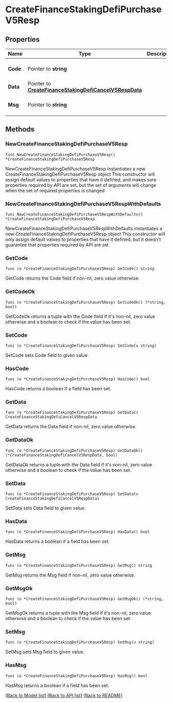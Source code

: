 # CreateFinanceStakingDefiPurchaseV5Resp

## Properties

Name | Type | Description | Notes
------------ | ------------- | ------------- | -------------
**Code** | Pointer to **string** |  | [optional] [default to ""]
**Data** | Pointer to [**CreateFinanceStakingDefiCancelV5RespData**](CreateFinanceStakingDefiCancelV5RespData.md) |  | [optional] 
**Msg** | Pointer to **string** |  | [optional] [default to ""]

## Methods

### NewCreateFinanceStakingDefiPurchaseV5Resp

`func NewCreateFinanceStakingDefiPurchaseV5Resp() *CreateFinanceStakingDefiPurchaseV5Resp`

NewCreateFinanceStakingDefiPurchaseV5Resp instantiates a new CreateFinanceStakingDefiPurchaseV5Resp object
This constructor will assign default values to properties that have it defined,
and makes sure properties required by API are set, but the set of arguments
will change when the set of required properties is changed

### NewCreateFinanceStakingDefiPurchaseV5RespWithDefaults

`func NewCreateFinanceStakingDefiPurchaseV5RespWithDefaults() *CreateFinanceStakingDefiPurchaseV5Resp`

NewCreateFinanceStakingDefiPurchaseV5RespWithDefaults instantiates a new CreateFinanceStakingDefiPurchaseV5Resp object
This constructor will only assign default values to properties that have it defined,
but it doesn't guarantee that properties required by API are set

### GetCode

`func (o *CreateFinanceStakingDefiPurchaseV5Resp) GetCode() string`

GetCode returns the Code field if non-nil, zero value otherwise.

### GetCodeOk

`func (o *CreateFinanceStakingDefiPurchaseV5Resp) GetCodeOk() (*string, bool)`

GetCodeOk returns a tuple with the Code field if it's non-nil, zero value otherwise
and a boolean to check if the value has been set.

### SetCode

`func (o *CreateFinanceStakingDefiPurchaseV5Resp) SetCode(v string)`

SetCode sets Code field to given value.

### HasCode

`func (o *CreateFinanceStakingDefiPurchaseV5Resp) HasCode() bool`

HasCode returns a boolean if a field has been set.

### GetData

`func (o *CreateFinanceStakingDefiPurchaseV5Resp) GetData() CreateFinanceStakingDefiCancelV5RespData`

GetData returns the Data field if non-nil, zero value otherwise.

### GetDataOk

`func (o *CreateFinanceStakingDefiPurchaseV5Resp) GetDataOk() (*CreateFinanceStakingDefiCancelV5RespData, bool)`

GetDataOk returns a tuple with the Data field if it's non-nil, zero value otherwise
and a boolean to check if the value has been set.

### SetData

`func (o *CreateFinanceStakingDefiPurchaseV5Resp) SetData(v CreateFinanceStakingDefiCancelV5RespData)`

SetData sets Data field to given value.

### HasData

`func (o *CreateFinanceStakingDefiPurchaseV5Resp) HasData() bool`

HasData returns a boolean if a field has been set.

### GetMsg

`func (o *CreateFinanceStakingDefiPurchaseV5Resp) GetMsg() string`

GetMsg returns the Msg field if non-nil, zero value otherwise.

### GetMsgOk

`func (o *CreateFinanceStakingDefiPurchaseV5Resp) GetMsgOk() (*string, bool)`

GetMsgOk returns a tuple with the Msg field if it's non-nil, zero value otherwise
and a boolean to check if the value has been set.

### SetMsg

`func (o *CreateFinanceStakingDefiPurchaseV5Resp) SetMsg(v string)`

SetMsg sets Msg field to given value.

### HasMsg

`func (o *CreateFinanceStakingDefiPurchaseV5Resp) HasMsg() bool`

HasMsg returns a boolean if a field has been set.


[[Back to Model list]](../README.md#documentation-for-models) [[Back to API list]](../README.md#documentation-for-api-endpoints) [[Back to README]](../README.md)



